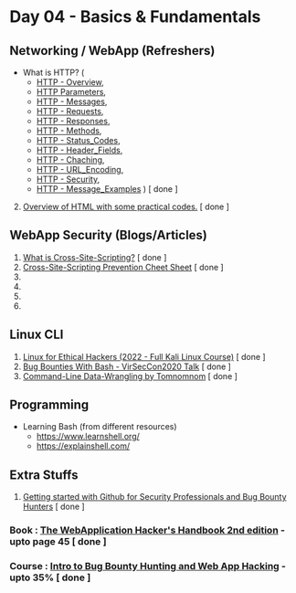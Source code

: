 # Day 04 - Basics & Fundamentals

## Networking / WebApp (Refreshers)
  - What is HTTP? (
    - [HTTP - Overview](https://www.tutorialspoint.com/http/http_overview.htm), 
    - [HTTP Parameters](https://www.tutorialspoint.com/http/http_parameters.htm), 
    - [HTTP - Messages](https://www.tutorialspoint.com/http/http_messages.htm), 
    - [HTTP - Requests](https://www.tutorialspoint.com/http/http_requests.htm), 
    - [HTTP - Responses](https://www.tutorialspoint.com/http/http_responses.htm), 
    - [HTTP - Methods](https://www.tutorialspoint.com/http/http_methods.htm), 
    - [HTTP - Status_Codes](https://www.tutorialspoint.com/http/http_status_codes.htm), 
    - [HTTP - Header_Fields](https://www.tutorialspoint.com/http/http_header_fields.htm), 
    - [HTTP - Chaching](https://www.tutorialspoint.com/http/http_caching.htm), 
    - [HTTP - URL_Encoding](https://www.tutorialspoint.com/http/http_url_encoding.htm), 
    - [HTTP - Security](https://www.tutorialspoint.com/http/http_security.htm), 
    - [HTTP - Message_Examples](https://www.tutorialspoint.com/http/http_message_examples.htm)
    ) [ done ]
  2. [Overview of HTML with some practical codes.](https://www.w3schools.com/whatis/whatis_html.asp) [ done ]

## WebApp Security (Blogs/Articles)
  1. [What is Cross-Site-Scripting?](https://owasp.org/www-community/attacks/xss/) [ done ]
  2. [Cross-Site-Scripting Prevention Cheet Sheet](https://cheatsheetseries.owasp.org/cheatsheets/Cross_Site_Scripting_Prevention_Cheat_Sheet.html) [ done ]
  3. 
  4. 
  5. 
  6. 

## Linux CLI
  1. [Linux for Ethical Hackers (2022 - Full Kali Linux Course)](https://www.youtube.com/watch?v=U1w4T03B30I) [ done ]
  2. [Bug Bounties With Bash - VirSecCon2020 Talk](https://www.youtube.com/watch?v=s9w0KutMorE) [ done ]
  3. [Command-Line Data-Wrangling by Tomnomnom](https://www.youtube.com/watch?v=QSq-aYYQpro) [ done ]

## Programming
  - Learning Bash (from different resources)
    - https://www.learnshell.org/
    - https://explainshell.com/ 

## Extra Stuffs
  1. [Getting started with Github for Security Professionals and Bug Bounty Hunters](https://www.youtube.com/watch?v=AQEOz5zbW4w) [ done ]

### Book : [The WebApplication Hacker's Handbook 2nd edition](https://edu.anarcho-copy.org/Against%20Security%20-%20Self%20Security/Dafydd%20Stuttard,%20Marcus%20Pinto%20-%20The%20web%20application%20hacker's%20handbook_%20finding%20and%20exploiting%20security%20flaws-Wiley%20(2011).pdf) - upto page 45 [ done ]
### Course : [Intro to Bug Bounty Hunting and Web App Hacking](https://www.udemy.com/course/intro-to-bug-bounty-by-nahamsec/) - upto 35% [ done ]

